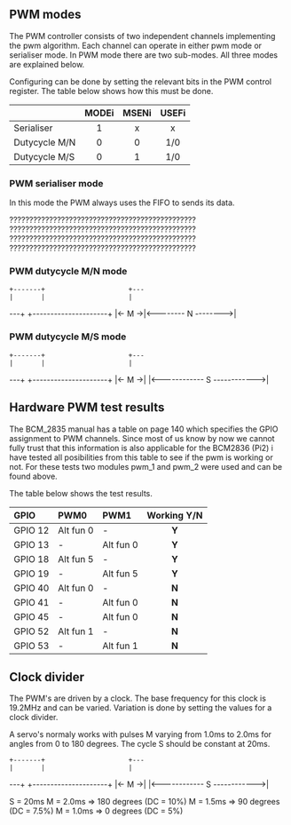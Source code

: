 ## PWM modes
The PWM controller consists of two independent channels implementing the pwm algorithm. Each channel can operate in either pwm
mode or serialiser mode. In PWM mode there are two sub-modes. All three modes are explained below.

Configuring can be done by setting the relevant bits in the PWM control register. The table below shows how this
must be done.

|               | MODEi | MSENi | USEFi |
|:--------------|:-----:|:-----:|:-----:|
| Serialiser    |   1   |   x   |   x   |
| Dutycycle M/N |   0   |   0   |  1/0  |
| Dutycycle M/S |   0   |   1   |  1/0  |


### PWM serialiser mode
In this mode the PWM always uses the FIFO to sends its data.  

???????????????????????????????????????????????
???????????????????????????????????????????????
???????????????????????????????????????????????
???????????????????????????????????????????????


### PWM dutycycle M/N mode


    +-------+                     +---
    |       |                     |
 ---+       +---------------------+
    |<- M ->|<-------- N -------->|


### PWM dutycycle M/S mode


    +-------+                     +---
    |       |                     |
 ---+       +---------------------+
    |<- M ->|
    |<------------ S ------------>|
    
    

## Hardware PWM test results
The BCM_2835 manual has a table on page 140 which specifies the GPIO assignment to PWM channels. Since most of us know by now
we cannot fully trust that this information is also applicable for the BCM2836 (Pi2) i have tested all posibilities from
this table to see if the pwm is working or not. For these tests two modules pwm_1 and pwm_2 were used and can be found above. 

The table below shows the test results.

| GPIO    | PWM0      | PWM1      |  Working Y/N |
|:--------|:----------|:----------|:------------:|
| GPIO 12 | Alt fun 0 | -         | **Y**        |
| GPIO 13 | -         | Alt fun 0 | **Y**        |
| GPIO 18 | Alt fun 5 | -         | **Y**        |
| GPIO 19 | -         | Alt fun 5 | **Y**        |
| GPIO 40 | Alt fun 0 | -         | **N**        |
| GPIO 41 | -         | Alt fun 0 | **N**        |
| GPIO 45 | -         | Alt fun 0 | **N**        |
| GPIO 52 | Alt fun 1 | -         | **N**        |
| GPIO 53 | -         | Alt fun 1 | **N**        |


## Clock divider
The PWM's are driven by a clock. The base frequency for this clock is 19.2MHz and 
can be varied. Variation is done by setting the values for a clock divider.






A servo's normaly works with pulses M varying from 1.0ms to 2.0ms for angles
from 0 to 180 degrees. The cycle S should be constant at 20ms.

    +-------+                     +---
    |       |                     |
 ---+       +---------------------+
    |<- M ->|
    |<------------ S ------------>|
 
S =  20ms 
M = 2.0ms => 180 degrees (DC = 10%)
M = 1.5ms =>  90 degrees (DC = 7.5%)
M = 1.0ms =>   0 degrees (DC = 5%)
